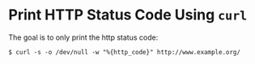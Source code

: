 # Print HTTP Status Code Using `curl`

The goal is to only print the http status code:

  ```console
$ curl -s -o /dev/null -w "%{http_code}" http://www.example.org/
  ```
